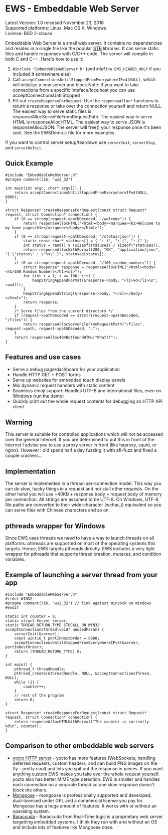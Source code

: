 # EWS - Embeddable Web Server #
Latest Version: 1.0 released November 23, 2016<br>
Supported platforms: Linux, Mac OS X, Windows<br>
License: BSD 2-clause<br>

Embeddable Web Server is a small web server. It contains no dependencies and resides in a single file like the popular [STB](https://github.com/nothings/stb) libraries. It can serve static files and handle responses with C/C++ code. The server will compile in both C and C++. Here's how to use it:
1. `#include "EmbeddableWebServer.h"` (and `#define EWS_HEADER_ONLY` if you included it somewhere else)
2. Call `acceptConnectionsUntilStoppedFromEverywhereIPv4(NULL)`, which will initialize a new server and block
Note: If you want to take connections from a specific inteface/localhost you can use acceptConnectionsUntilStopped
3. Fill out `createResponseForRequest`. Use the `responseAlloc*` functions to return a response or take over the connection
yourself and return NULL. The easiest way to serve static files is responseAllocServeFileFromRequestPath. The easiest 
way to serve HTML is responseAllocHTML. The easiest way to serve JSON is responseAllocJSON. The server will free() your
response once it's been sent. See the EWSDemo.c file for more examples. 

If you want to control server setup/teardown use `serverInit`, `serverStop`, and `serverDeInit`.

## Quick Example ##
	#include "EmbeddableWebServer.h"
	#pragma comment(lib, "ws2_32")

	int main(int argc, char* argv[]) {
		return acceptConnectionsUntilStoppedFromEverywhereIPv4(NULL, 8080);
	}

	struct Response* createResponseForRequest(const struct Request* request, struct Connection* connection) {
		if (0 == strcmp(request->pathDecoded, "/welcome")) {
			return responseAllocHTML("<html><body><marquee><h1>Welcome to my home page</h1></marquee></body></html>");
		}
		if (0 == strcmp(request->pathDecoded, "/status/json")) {
			static const char* statuses[] = { ":-)", ":-(", ":-|" };
			int status = rand() % (sizeof(statuses) / sizeof(*statuses));
			return responseAllocWithFormat(200, "OK", "application/json", "{ \"status\" : \"%s\" }", statuses[status]);
		}
		if (0 == strcmp(request->pathDecoded, "/100_random_numbers")) {
			struct Response* response = responseAllocHTML("<html><body><h1>100 Random Numbers</h1><ol>");
			for (int i = 1; i <= 100; i++) {
				heapStringAppendFormat(&response->body, "<li>%d</li>\n", rand());
			}
			heapStringAppendString(&response->body, "</ol></body></html>");
			return response;
		}
		/* Serve files from the current directory */
		if (request->pathDecoded == strstr(request->pathDecoded, "/files")) {
			return responseAllocServeFileFromRequestPath("/files", request->path, request->pathDecoded, ".");
		}
		return responseAlloc404NotFoundHTML("What?!");
	}

## Features and use cases ##
 * Serve a debug page/dashboard for your application 
 * Handle HTTP GET + POST forms
 * Serve up websites for embedded touch display panels
 * Mix dynamic request handlers with static content
 * Seamless emoji support: Handles UTF-8 and international files, even on Windows (run the demo)
 * Quickly print out the whole request contents for debugging an HTTP API client

## Warning ##
This server is suitable for controlled applications which will not be accessed over the general Internet. If you are determined to put this in front of the Internet I advise you to use a proxy server in front (like haproxy, squid, or nginx). However I did spend half a day fuzzing it with afl-fuzz and fixed a couple crashers...

## Implementation ##
The server is implemented in a thread-per-connection model. This way you can do slow, hacky things in a request and not stall other requests. On the other hand you will use ~40KB + response body + request body of memory per connection. All strings are assumed to be UTF-8. On Windows, UTF-8 file paths are converted to their wide-character (wchar_t) equivalent so you can serve files with Chinese characters and so on.

## pthreads wrapper for Windows ##
Since EWS uses threads we need to have a way to launch threads on all platforms. pthreads are supported on most of the operating systems this targets. Hence, EWS targets pthreads directly. EWS includes a very light wrapper for pthreads that supports thread creation, mutexes, and condition variables.

## Example of launching a server thread from your app ##
    #include "EmbeddableWebServer.h"
    #ifdef WIN32
    #pragma comment(lib, "ws2_32") // link against Winsock on Windows
    #endif

    static int counter = 0;
    static struct Server server;
    static THREAD_RETURN_TYPE STDCALL_ON_WIN32 acceptConnectionsThread(void* unusedParam) {
        serverInit(&server);
        const uint16_t portInHostOrder = 8080;
        acceptConnectionsUntilStoppedFromEverywhereIPv4(&server, portInHostOrder);
        return (THREAD_RETURN_TYPE) 0;
    }

    int main() {
        pthread_t threadHandle;
        pthread_create(&threadHandle, NULL, &acceptConnectionsThread, NULL);
        while (1) {
            counter++;
        }
        // rest of the program
        return 0;
    }
    
    struct Response* createResponseForRequest(const struct Request* request, struct Connection* connection) {
        return responseAllocHTMLWithFormat("The counter is currently %d\n", counter);
    }

## Comparison to other embeddable web servers ##
* [yocto HTTP server](https://github.com/tom-seddon/yhs) - yocto has more features (WebSockets, handling deferred requests, custom headers, and can build PNG images on the fly - pretty cool) and lets you spit out the response in pieces. If you want anything custom EWS makes you take over the whole request yourself. yocto also has better MIME type detection. EWS is smaller and handles each connection on a separate thread so one slow response doesn't block the others.
* [Mongoose](https://github.com/cesanta/mongoose) - mongoose is professionally supported and developed, dual-licensed under GPL and a commercial license you pay for. Mongoose has a huge amount of features. It works with or without an operating system.
* [Baraccuda](https://realtimelogic.com/products/barracuda-application-server/) - Baraccuda from Real-Time logic is a proprietary web server targetting embedded systems. I think they run with and without an OS and include lots of features like Mongoose does.
